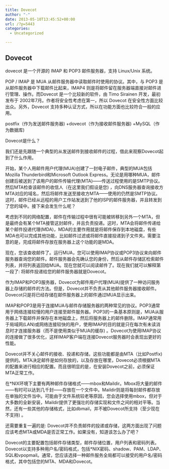 ```yaml
---
title: Dovecot
author: "-"
date: 2013-05-10T13:45:52+00:00
url: /?p=5443
categories:
  - Uncategorized

---
```

## Dovecot
dovecot 是一个开源的 IMAP 和 POP3 邮件服务器，支持 Linux/Unix 系统。

POP / IMAP 是 MUA 从邮件服务器中读取邮件时使用的协议。其中，与 POP3 是从邮件服务器中下载邮件比起来，IMAP4 则是将邮件留在服务器端直接对邮件进行管理、操作。而Dovecot 是一个比较新的软件，由 Timo Sirainen 开发，最初发布于 2002年7月。作者将安全性考虑在第一，所以 Dovecot 在安全性方面比较出众。另外，Dovecot 支持多种认证方式，所以在功能方面也比较符合一般的应用。

postfix（作为发送邮件服务器) +dovecot（作为接收邮件服务器) +MySQL（作为数据库) 

Dovecot是什么？

我们还是先跟随一个典型的从发送邮件到接收邮件的过程，借此来观察Dovecot起到了什么作用。

开始，某个人用邮件用户代理(MUA)创建了一封电子邮件，典型的MUA包括Mozilla Thunderbird和Microsoft Outlook Express。无论是用哪种MUA，邮件创建后被送到了该用户的邮件传输代理(MTA)——传送过程使用的是SMTP协议。然后MTA检查该邮件的收信人（在这里我们假设是您) ，向DNS服务器查询接收方MTA对应的域名，然后将邮件发送至接收方MTA——使用的仍然是SMTP协议。这时，邮件已经从远程的用户工作站发送到了他的ISP的邮件服务器，并且转发到了您的域中。接下来会发生什么呢？

考虑到不同的网络配置，邮件在传输过程中很有可能被转移到另外一个MTA，但是最终会有某个MTA接管这封邮件，并且负责投递。这时，MTA会将邮件传递给某个邮件投递代理(MDA)，MDA的主要作用就是将邮件保存到本地磁盘，有些MDA也可以完成其他功能，比如邮件过滤或将邮件直接投递到子文件夹。需要注意的是，完成将邮件存放在服务器上这个功能的是MDA。

现在，您该查收邮件了。运行MUA，您可以使用IMAP协议或POP3协议来向邮件服务器查询您的邮件。邮件服务器会先确认您的身份，然后从邮件存储区检索邮件列表，并将列表返回给MUA。现在您就可以阅读邮件了。现在我们就可以解释第一段了: 将邮件投递给您的邮件服务器就是Dovecot。

作为IMAP和POP3服务器，Dovecot为邮件用户代理(MUA)提供了一种访问服务器上存储的邮件的方法。但是，Dovecot并不负责从其他邮件服务器接收邮件。Dovecot只是将已经存储在邮件服务器上的邮件通过MUA显示出来。

IMAP和POP3是用于连接MUA与邮件存储服务器的两种常见的协议。POP3通常用于网络连接较慢的用户连接至邮件服务器。POP3的一条基本原则是，MUA从服务器上下载邮件并保存在本地磁盘上，然后将服务器上的邮件删除。IMAP通常用于局域网(LAN)或网络连接较快的用户，使用IMAP的目的就是只在每次有未读消息时才连接服务器（而不是使用类似于MUA的缓存) 。Dovecot为使用IMAP协议的连接做了很多优化，这样IMAP客户端在连接Dovecot服务器时会表现出更好的性能。

Dovecot并不关心邮件的接收、投递和存储，这些功能都是由MTA（比如Postfix) 提供的。MTA决定邮件是如何存放的，以及存放在哪里，Dovecot必须根据MTA的配置来进行相应的配置。而且很明显的是，在安装Dovecot之前，必须保证MTA正常工作。

在*NIX环境下主要有两种邮件存储格式——mbox和Maildir。Mbox将大量的邮件——有时可以达到几千封——存放在一个文件中。Maildir则是将每封邮件都存放在单独的文件当中。可能由于文件系统较老等原因，您会选择使用mbox，但对于大多数的全新安装，Maildir提供了更强壮的存储实现和文件之间的相对平等。当然，还有一些其他的存储格式，比如dbmail，并不被Dovecot所支持（至少现在不支持) 。

还需要重复一遍的是: Dovecot并不负责邮件的投递或存储，这两方面出现了问题应该考虑MTA或MDA是否正常工作。如果没有，知道该怎么办了吧？

Dovecot的主要配置包括邮件存储类型，邮件存储位置，用户列表和密码列表。Dovecot以支持多种用户名/密码格式，包括*NIX密码、shadow、PAM、LDAP、SQL和vpopmail。通常，您应该选择一种邮件服务全局都可以接受的用户名/密码格式，其中包括您的MTA、MDA和Dovecot。